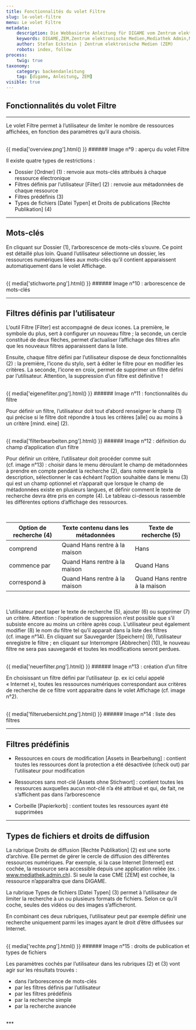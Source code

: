 ```yaml
---
title: Fonctionnalités du volet Filtre
slug: le-volet-filtre
menu: Le volet Filtre
metadata:
    description: Die Webbasierte Anleitung für DIGAME vom Zentrum elektronische Medien ZEM.
    keywords: DIGAME,ZEM,Zentrum elektronische Medien,Mediathek Admin,Mediathek,Bilddatenbank,Bildverwaltung,Bundesverwaltung,Eidgenossenschaft,Schweizerische Eidgenossenschaft,VBS,Bundesamt für Verteidigung, Bevölkerungsschutz und Sport
    author: Stefan Eckstein | Zentrum elektronische Medien (ZEM)
    robots: index, follow
process:
	twig: true
taxonomy:
    category: backendanleitung
    tag: [digame, Anleitung, ZEM]
visible: true
---
```


## Fonctionnalités du volet Filtre

***

Le volet Filtre permet à l’utilisateur de limiter le nombre de ressources affichées, en fonction des paramètres qu’il aura choisis.

<br>
{{ media['overview.png'].html() }}
###### Image n°9 : aperçu du volet Filtre
<br>

Il existe quatre types de restrictions :
- Dossier [Ordner] (1) : renvoie aux mots-clés attribués à chaque ressource électronique
- Filtres définis par l’utilisateur [Filter] (2) : renvoie aux métadonnées de chaque ressource
- Filtres prédéfinis (3)
- Types de fichiers [Datei Typen] et Droits de publications [Rechte Publikation] (4)

***

## Mots-clés

En cliquant sur Dossier (1), l’arborescence de mots-clés s’ouvre. Ce point est détaillé plus loin. Quand l’utilisateur sélectionne un dossier, les ressources numériques liées aux mots-clés qu’il contient apparaissent automatiquement dans le volet Affichage.

<br>
{{ media['stichworte.png'].html() }}
###### Image n°10 : arborescence de mots-clés
<br>

***

## Filtres définis par l’utilisateur

L’outil Filtre [Filter] est accompagné de deux icones. La première, le symbole du plus, sert à configurer un nouveau filtre ; la seconde, un cercle constitué de deux flèches, permet d’actualiser l’affichage des filtres afin que les nouveaux filtres apparaissent dans la liste.

Ensuite, chaque filtre défini par l’utilisateur dispose de deux fonctionnalités (2) : la première, l’icone du stylo, sert à éditer le filtre pour en modifier les critères. La seconde, l’icone en croix, permet de supprimer un filtre défini par l’utilisateur. Attention, la suppression d’un filtre est définitive !

<br>
{{ media['eigenefilter.png'].html() }}
###### Image n°11 : fonctionnalités du filtre
<br>

Pour définir un filtre, l’utilisateur doit tout d’abord renseigner le champ (1) qui précise si le filtre doit répondre à tous les critères [alle] ou au moins à un critère [mind. eine] (2).

<br>
{{ media['filterbearbeiten.png'].html() }}
###### Image n°12 : définition du champ d’application d’un filtre
<br>

Pour définir un critère, l’utilisateur doit procéder comme suit (cf. image n°13) : choisir dans le menu déroulant le champ de métadonnées à prendre en compte pendant la recherche (2), dans notre exemple la description, sélectionner le cas échéant l’option souhaitée dans le menu (3) qui est un champ optionnel et n’apparait que lorsque le champ de métadonnées existe en plusieurs langues, et définir comment le texte de recherche devra être pris en compte (4). Le tableau ci-dessous rassemble les différentes options d’affichage des ressources.

<br>

| Option de recherche  (4) | Texte contenu dans les métadonnées | Texte de recherche (5) |
| ----- | ----- | ----- |
| comprend | Quand Hans rentre à la maison | Hans |
| commence par | Quand Hans rentre à la maison | Quand Hans |
| correspond à | Quand Hans rentre à la maison | Quand Hans rentre à la maison |

<br>

L’utilisateur peut taper le texte de recherche (5), ajouter (6) ou supprimer (7) un critère. Attention : l’opération de suppression n’est possible que s’il subsiste encore au moins un critère après coup. L’utilisateur peut également modifier (8) le nom du filtre tel qu’il apparait dans la liste des filtres (cf. image n°14). En cliquant sur Sauvegarder [Speichern] (9), l’utilisateur enregistre le filtre ; en cliquant sur Interrompre [Abbrechen] (10), le nouveau filtre ne sera pas sauvegardé et toutes les modifications seront perdues.


<br>
{{ media['neuerfilter.png'].html() }}
###### Image n°13 : création d’un filtre
<br>

En choisissant un filtre défini par l’utilisateur (p. ex ici celui appelé « Internet »), toutes les ressources numériques correspondant aux critères de recherche de ce filtre vont apparaitre dans le volet Affichage (cf. image n°2).

<br>
{{ media['filteruebersicht.png'].html() }}
###### Image n°14 : liste des filtres
<br>

***

## Filtres prédéfinis

- Ressources en cours de modification [Assets in Bearbeitung] : contient toutes les ressources dont la protection a été désactivée (check out) par l’utilisateur pour modification

- Ressources sans mot-clé [Assets ohne Stichwort] : contient toutes les ressources auxquelles aucun mot-clé n’a été attribué et qui, de fait, ne s’affichent pas dans l’arborescence

- Corbeille [Papierkorb] : contient toutes les ressources ayant été supprimées


***

## Types de fichiers et droits de diffusion

La rubrique Droits de diffusion [Rechte Publikation] (2) est une sorte d’archive. Elle permet de gérer le cercle de diffusion des différentes ressources numériques. Par exemple, si la case Internet [Internet] est cochée, la ressource sera accessible depuis une application reliée (ex. : www.mediathek.admin.ch). Si seule la case CME [ZEM] est cochée, la ressource n’apparaîtra que dans DIGAME.


La rubrique Types de fichiers [Datei Typen] (3) permet à l’utilisateur de limiter la recherche à un ou plusieurs formats de fichiers. Selon ce qu’il coche, seules des vidéos ou des images s’afficheront.


En combinant ces deux rubriques, l’utilisateur peut par exemple définir une recherche uniquement parmi les images ayant le droit d’être diffusées sur Internet.

<br>
{{ media['rechte.png'].html() }}
###### Image n°15 : droits de publication et types de fichiers
<br>

Les paramètres cochés par l’utilisateur dans les rubriques (2) et (3) vont agir sur les résultats trouvés :

- dans l’arborescence de mots-clés
- par les filtres définis par l’utilisateur
- par les filtres prédéfinis
- par la recherche simple
- par la recherche avancée


<br>
***
